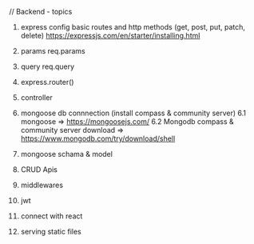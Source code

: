 // Backend - topics
1.  express config basic routes and http methods (get, post, put, patch, delete)
    https://expressjs.com/en/starter/installing.html
2.  params req.params
3.  query  req.query
4.  express.router()
5.  controller
6.  mongoose db connnection (install compass & community server) 
    6.1 mongoose => https://mongoosejs.com/ 
    6.2 Mongodb compass & community server download => https://www.mongodb.com/try/download/shell 
7.  mongoose schama & model
8.  CRUD Apis
9.  middlewares 
10. jwt 

11. connect with react
12. serving static files